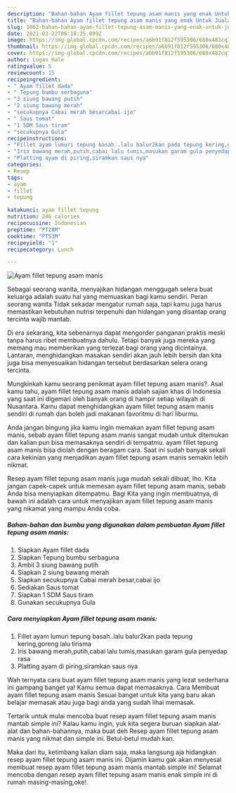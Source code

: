 ```yaml
---
description: "Bahan-bahan Ayam fillet tepung asam manis yang enak Untuk Jualan"
title: "Bahan-bahan Ayam fillet tepung asam manis yang enak Untuk Jualan"
slug: 1062-bahan-bahan-ayam-fillet-tepung-asam-manis-yang-enak-untuk-jualan
date: 2021-03-22T06:18:25.099Z
image: https://img-global.cpcdn.com/recipes/a6b91f812f595306/680x482cq70/ayam-fillet-tepung-asam-manis-foto-resep-utama.jpg
thumbnail: https://img-global.cpcdn.com/recipes/a6b91f812f595306/680x482cq70/ayam-fillet-tepung-asam-manis-foto-resep-utama.jpg
cover: https://img-global.cpcdn.com/recipes/a6b91f812f595306/680x482cq70/ayam-fillet-tepung-asam-manis-foto-resep-utama.jpg
author: Logan Hale
ratingvalue: 5
reviewcount: 15
recipeingredient:
- " Ayam fillet dada"
- " Tepung bumbu serbaguna"
- "3 siung bawang putih"
- "2 siung bawang merah"
- "secukupnya Cabai merah besarcabai ijo"
- " Saus tomat"
- "1 SDM Saus tiram"
- "secukupnya Gula"
recipeinstructions:
- "Fillet ayam lumuri tepung basah..lalu balur2kan pada tepung kering,goreng lalu tirisma"
- "Iris bawang merah,putih,cabai lalu tumis,masukan garam gula penyedap rasa"
- "Platting ayam di piring,siramkan saus nya"
categories:
- Resep
tags:
- ayam
- fillet
- tepung

katakunci: ayam fillet tepung 
nutrition: 246 calories
recipecuisine: Indonesian
preptime: "PT28M"
cooktime: "PT53M"
recipeyield: "1"
recipecategory: Lunch

---
```



![Ayam fillet tepung asam manis](https://img-global.cpcdn.com/recipes/a6b91f812f595306/680x482cq70/ayam-fillet-tepung-asam-manis-foto-resep-utama.jpg)

Sebagai seorang wanita, menyajikan hidangan menggugah selera buat keluarga adalah suatu hal yang memuaskan bagi kamu sendiri. Peran seorang  wanita Tidak sekadar mengatur rumah saja, tapi kamu juga harus memastikan kebutuhan nutrisi terpenuhi dan hidangan yang disantap orang tercinta wajib mantab.

Di era  sekarang, kita sebenarnya dapat mengorder panganan praktis meski tanpa harus ribet membuatnya dahulu. Tetapi banyak juga mereka yang memang mau memberikan yang terlezat bagi orang yang dicintainya. Lantaran, menghidangkan masakan sendiri akan jauh lebih bersih dan kita juga bisa menyesuaikan hidangan tersebut berdasarkan selera orang tercinta. 



Mungkinkah kamu seorang penikmat ayam fillet tepung asam manis?. Asal kamu tahu, ayam fillet tepung asam manis adalah sajian khas di Indonesia yang saat ini digemari oleh banyak orang di hampir setiap wilayah di Nusantara. Kamu dapat menghidangkan ayam fillet tepung asam manis sendiri di rumah dan boleh jadi makanan favoritmu di hari liburmu.

Anda jangan bingung jika kamu ingin memakan ayam fillet tepung asam manis, sebab ayam fillet tepung asam manis sangat mudah untuk ditemukan dan kalian pun bisa memasaknya sendiri di tempatmu. ayam fillet tepung asam manis bisa diolah dengan beragam cara. Saat ini sudah banyak sekali cara kekinian yang menjadikan ayam fillet tepung asam manis semakin lebih nikmat.

Resep ayam fillet tepung asam manis juga mudah sekali dibuat, lho. Kita jangan capek-capek untuk memesan ayam fillet tepung asam manis, sebab Anda bisa menyiapkan ditempatmu. Bagi Kita yang ingin membuatnya, di bawah ini adalah cara untuk menyajikan ayam fillet tepung asam manis yang nikamat yang mampu Anda coba.

<!--inarticleads1-->

##### Bahan-bahan dan bumbu yang digunakan dalam pembuatan Ayam fillet tepung asam manis:

1. Siapkan  Ayam fillet dada
1. Siapkan  Tepung bumbu serbaguna
1. Ambil 3 siung bawang putih
1. Siapkan 2 siung bawang merah
1. Siapkan secukupnya Cabai merah besar,cabai ijo
1. Sediakan  Saus tomat
1. Siapkan 1 SDM Saus tiram
1. Gunakan secukupnya Gula




<!--inarticleads2-->

##### Cara menyiapkan Ayam fillet tepung asam manis:

1. Fillet ayam lumuri tepung basah..lalu balur2kan pada tepung kering,goreng lalu tirisma
1. Iris bawang merah,putih,cabai lalu tumis,masukan garam gula penyedap rasa
1. Platting ayam di piring,siramkan saus nya




Wah ternyata cara buat ayam fillet tepung asam manis yang lezat sederhana ini gampang banget ya! Kamu semua dapat memasaknya. Cara Membuat ayam fillet tepung asam manis Sesuai banget untuk kita yang baru akan belajar memasak atau juga bagi anda yang sudah lihai memasak.

Tertarik untuk mulai mencoba buat resep ayam fillet tepung asam manis mantab simple ini? Kalau kamu ingin, yuk kita segera buruan siapkan alat-alat dan bahan-bahannya, maka buat deh Resep ayam fillet tepung asam manis yang nikmat dan simple ini. Betul-betul mudah kan. 

Maka dari itu, ketimbang kalian diam saja, maka langsung aja hidangkan resep ayam fillet tepung asam manis ini. Dijamin kamu gak akan menyesal membuat resep ayam fillet tepung asam manis mantab simple ini! Selamat mencoba dengan resep ayam fillet tepung asam manis enak simple ini di rumah masing-masing,oke!.

